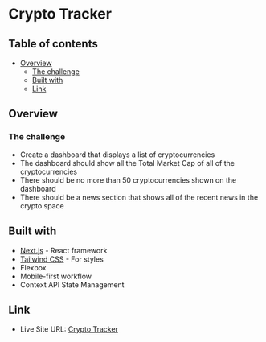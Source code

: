 # Crypto Tracker

## Table of contents

- [Overview](#overview)
  - [The challenge](#the-challenge)
  - [Built with](#built-with)
  - [Link](#link)

## Overview

### The challenge

- Create a dashboard that displays a list of cryptocurrencies
- The dashboard should show all the Total Market Cap of all of the cryptocurrencies
- There should be no more than 50 cryptocurrencies shown on the dashboard
- There should be a news section that shows all of the recent news in the crypto space

## Built with

- [Next.js](https://nextjs.org/) - React framework
- [Tailwind CSS](https://tailwindcss.com/) - For styles
- Flexbox
- Mobile-first workflow
- Context API State Management

## Link

- Live Site URL: [Crypto Tracker](https://crypto-tracker-nathan.vercel.app/)
